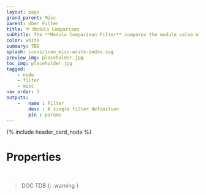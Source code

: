 ```yaml
---
layout: page
grand_parent: Misc
parent: Uber Filter
title: 🝖 Modulo Comparison
subtitle: The **Modulo Comparison Filter** compares the module value of two attributes against a third operand
color: white
summary: TBD
splash: icons/icon_misc-write-index.svg
preview_img: placeholder.jpg
toc_img: placeholder.jpg
tagged: 
    - node
    - filter
    - misc
nav_order: 7
outputs:
    -   name : Filter
        desc : A single filter definition
        pin : params
---
```


{% include header_card_node %}

# Properties
<br>

> DOC TDB
{: .warning }